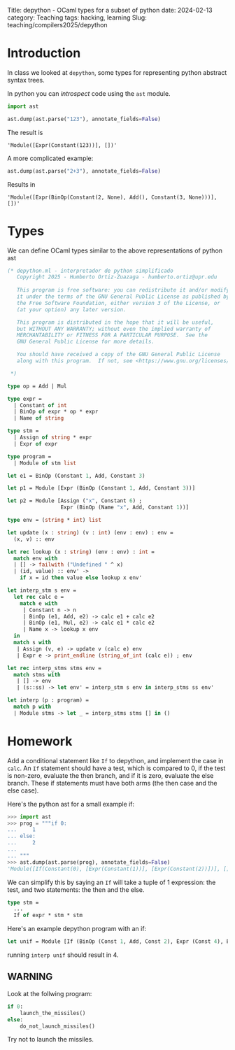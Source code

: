 Title: depython - OCaml types for a subset of python
date: 2024-02-13
category: Teaching
tags: hacking, learning
Slug: teaching/compilers2025/depython

# Introduction

In class we looked at `depython`, some types for representing python abstract syntax trees.

In python you can *introspect* code using the `ast` module.

```python
import ast

ast.dump(ast.parse("123"), annotate_fields=False)
```
The result is
```
'Module([Expr(Constant(123))], [])'
```

A more complicated example:

```python
ast.dump(ast.parse("2+3"), annotate_fields=False)
```
Results in
```
'Module([Expr(BinOp(Constant(2, None), Add(), Constant(3, None)))], [])'
```

# Types

We can define OCaml types similar to the above representations of python ast

```ocaml
(* depython.ml - interpretador de python simplificado
   Copyright 2025 - Humberto Ortiz-Zuazaga - humberto.ortiz@upr.edu
   
   This program is free software: you can redistribute it and/or modify
   it under the terms of the GNU General Public License as published by
   the Free Software Foundation, either version 3 of the License, or
   (at your option) any later version.

   This program is distributed in the hope that it will be useful,
   but WITHOUT ANY WARRANTY; without even the implied warranty of
   MERCHANTABILITY or FITNESS FOR A PARTICULAR PURPOSE.  See the
   GNU General Public License for more details.

   You should have received a copy of the GNU General Public License
   along with this program.  If not, see <https://www.gnu.org/licenses/>.

 *)

type op = Add | Mul

type expr =
  | Constant of int
  | BinOp of expr * op * expr
  | Name of string

type stm =
  | Assign of string * expr
  | Expr of expr

type program =
  | Module of stm list

let e1 = BinOp (Constant 1, Add, Constant 3)

let p1 = Module [Expr (BinOp (Constant 1, Add, Constant 3))]

let p2 = Module [Assign ("x", Constant 6) ;
                 Expr (BinOp (Name "x", Add, Constant 1))]

type env = (string * int) list

let update (x : string) (v : int) (env : env) : env =
  (x, v) :: env

let rec lookup (x : string) (env : env) : int =
  match env with
  | [] -> failwith ("Undefined " ^ x)
  | (id, value) :: env' -> 
    if x = id then value else lookup x env'

let interp_stm s env =
  let rec calc e =
    match e with
     | Constant n -> n
     | BinOp (e1, Add, e2) -> calc e1 + calc e2
     | BinOp (e1, Mul, e2) -> calc e1 * calc e2
     | Name x -> lookup x env
  in
  match s with
   | Assign (v, e) -> update v (calc e) env
   | Expr e -> print_endline (string_of_int (calc e)) ; env

let rec interp_stms stms env =
  match stms with
   | [] -> env
   | (s::ss) -> let env' = interp_stm s env in interp_stms ss env'

let interp (p : program) =
  match p with
  | Module stms -> let _ = interp_stms stms [] in ()
```

# Homework

Add a conditional statement like `If` to depython, and implement the case in
`calc`. An `If` statement should have a test, which is compared to 0, if the
test is non-zero, evaluate the then branch, and if it is zero, evaluate the else
branch. These if statements must have both arms (the then case and the else
case).

Here's the python ast for a small example if:
```python
>>> import ast
>>> prog = """if 0:
...     1
... else:
...     2
...
... """
>>> ast.dump(ast.parse(prog), annotate_fields=False)
'Module([If(Constant(0), [Expr(Constant(1))], [Expr(Constant(2))])], [])'
```
We can simplify this by saying an `If` will take a tuple of 1 expression: the test, and two statements: the then and the else.

```ocaml
type stm =
  ...
  If of expr * stm * stm
```

Here's an example depython program with an if:
```ocaml
let unif = Module [If (BinOp (Const 1, Add, Const 2), Expr (Const 4), Expr (Const 5))];;
```
running `interp unif` should result in 4.

## WARNING

Look at the follwing program:
```python
if 0:
    launch_the_missiles()
else:
    do_not_launch_missiles()
```
Try not to launch the missiles.
